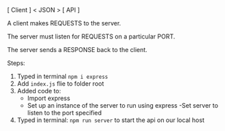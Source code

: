 [ Client ] < JSON > [ API ]

A client makes REQUESTS  to the server.

The server must listen for REQUESTS on a particular PORT.

The server sends a RESPONSE back to the client. 

Steps:

1. Typed in terminal `npm i express`
2. Add `index.js` flie to folder root
3. Added code to:
    - Import express
    - Set up an instance of the server to run using express
    -Set server to listen to the port specified
4. Typed in terminal: `npm run server` to start the api on our local host

